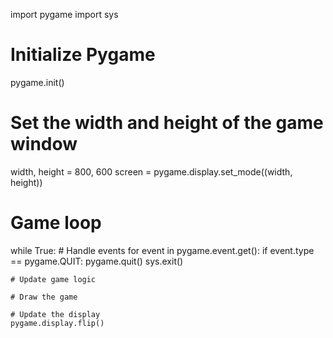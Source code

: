 import pygame
import sys

# Initialize Pygame
pygame.init()

# Set the width and height of the game window
width, height = 800, 600
screen = pygame.display.set_mode((width, height))

# Game loop
while True:
    # Handle events
    for event in pygame.event.get():
        if event.type == pygame.QUIT:
            pygame.quit()
            sys.exit()
    
    # Update game logic
    
    # Draw the game
    
    # Update the display
    pygame.display.flip()

